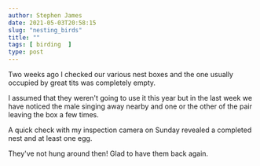 ```yaml
---
author: Stephen James
date: 2021-05-03T20:58:15
slug: "nesting_birds"
title: ""
tags: [ birding  ]
type: post
---
```

Two weeks ago I checked our various nest boxes and the one usually occupied by great tits was completely empty. 

I assumed that they weren't going to use it this year but in the last week we have noticed the male singing away nearby and one or the other of the pair leaving the box a few times. 

A quick check with my inspection camera on Sunday revealed a completed nest and at least one egg. 

They've not hung around then! Glad to have them back again. 
